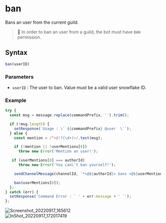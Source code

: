 # ban
Bans an user from the current guild.

> 📌 In order to ban an user from a guild, the bot must have `BAN` permission.

## Syntax
```js
ban(userID)
```

### Parameters
- `userID` : The user to ban. Value must be a valid user snowflake ID.

### Example
```js
try {
  const msg = message.replace(commandPrefix, '').trim();

  if (!msg.length) {
    setResponse(`Usage : \` ${commandPrefix} @user  \``);
  } else {
    const mention = /^<@!?(\d+)>/.test(msg);

    if (!mention || !userMentions[0])
      throw new Error('Mention an user!');

   if (userMentions[0] === authorId)
      throw new Error('You can\'t ban yourself!');

    sendChannelMessage(channelId, `*<@${authorId}> bans <@${userMentions[0]}>!!*`);

    ban(userMentions[0]);
  };
} catch (err) {
  setResponse('Command Error : ` ' + err.message + ' `');
};
```

![Screenshot_20220917_165612](https://user-images.githubusercontent.com/95774950/190855774-b530f41a-df82-4eb7-a333-f52d613d6327.png)\
![InShot_20220917_172017419](https://user-images.githubusercontent.com/95774950/190855782-1aa5bf81-06d0-409d-bc06-2cf4aaecc1fb.jpg)
